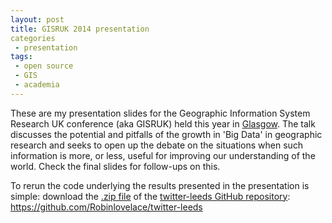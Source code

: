 ```yaml
---
layout: post
title: GISRUK 2014 presentation
categories
 - presentation
tags:
 - open source
 - GIS
 - academia
---
```


These are my presentation slides for the Geographic Information System
Research UK conference (aka GISRUK) held this year in
[Glasgow](http://www.gla.ac.uk/conferences/gisruk/).
The talk discusses the potential and pitfalls of the growth
in 'Big Data' in geographic research and seeks to open up
the debate on the situations when such information is more,
or less, useful for improving our understanding of the world.
Check the final slides for follow-ups on this.

<script async class="speakerdeck-embed" data-id="6db3cca0a7d90131f453524187cb86b1" data-ratio="1.29129886506936" src="//speakerdeck.com/assets/embed.js"></script>

To rerun the code underlying the results presented in the presentation is simple:
download the [.zip file](https://github.com/Robinlovelace/twitter-leeds/archive/master.zip)
of the [twitter-leeds GitHub repository](https://github.com/Robinlovelace/twitter-leeds):
https://github.com/Robinlovelace/twitter-leeds


